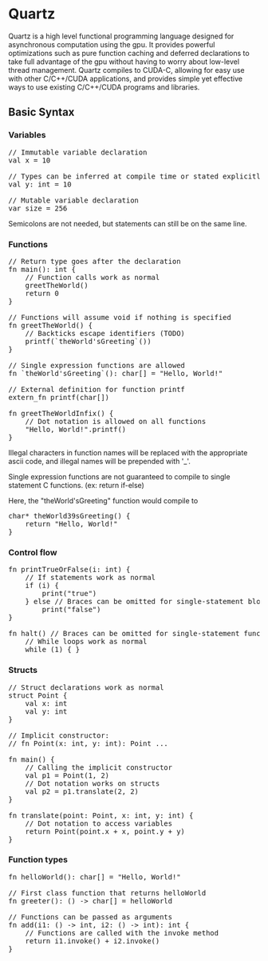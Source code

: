 # Quartz

Quartz is a high level functional programming language designed
for asynchronous computation using the gpu. It provides powerful
optimizations such as pure function caching and deferred
declarations to take full advantage of the gpu without having
to worry about low-level thread management. Quartz compiles to 
CUDA-C, allowing for easy use with other C/C++/CUDA 
applications, and provides simple yet effective ways to use
existing C/C++/CUDA programs and libraries.

## Basic Syntax

### Variables

<pre>
// Immutable variable declaration
val x = 10

// Types can be inferred at compile time or stated explicitly 
val y: int = 10

// Mutable variable declaration
var size = 256
</pre>

Semicolons are not needed, but statements can still be on the
same line.

### Functions

<pre>
// Return type goes after the declaration
fn main(): int {
    // Function calls work as normal
    greetTheWorld()
    return 0
}

// Functions will assume void if nothing is specified
fn greetTheWorld() {
    // Backticks escape identifiers (TODO)
    printf(`theWorld'sGreeting`())
}

// Single expression functions are allowed
fn `theWorld'sGreeting`(): char[] = "Hello, World!"

// External definition for function printf
extern_fn printf(char[])

fn greetTheWorldInfix() {
    // Dot notation is allowed on all functions
    "Hello, World!".printf()   
}
</pre>

Illegal characters in function names will be replaced with
the appropriate ascii code, and illegal names will be prepended
with '_'.

Single expression functions are not guaranteed to compile to
single statement C functions. (ex: return if-else)

Here, the "theWorld'sGreeting" function would compile to

<pre>
char* theWorld39sGreeting() { 
    return "Hello, World!" 
}
</pre>

### Control flow 

<pre>
fn printTrueOrFalse(i: int) {
    // If statements work as normal
    if (i) {
        print("true")
    } else // Braces can be omitted for single-statement blocks
        print("false")
}

fn halt() // Braces can be omitted for single-statement functions, too
    // While loops work as normal
    while (1) { }
</pre>

### Structs

<pre>
// Struct declarations work as normal
struct Point {
    val x: int
    val y: int
}

// Implicit constructor:
// fn Point(x: int, y: int): Point ...

fn main() {
    // Calling the implicit constructor
    val p1 = Point(1, 2)
    // Dot notation works on structs
    val p2 = p1.translate(2, 2)
}

fn translate(point: Point, x: int, y: int) {
    // Dot notation to access variables
    return Point(point.x + x, point.y + y)
}
</pre>

### Function types

<pre>
fn helloWorld(): char[] = "Hello, World!"

// First class function that returns helloWorld
fn greeter(): () -> char[] = helloWorld

// Functions can be passed as arguments
fn add(i1: () -> int, i2: () -> int): int {
    // Functions are called with the invoke method
    return i1.invoke() + i2.invoke()
}
</pre>
